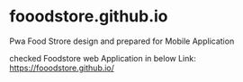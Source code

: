 # fooodstore.github.io
Pwa Food Strore design and prepared for Mobile Application

checked Foodstore web Application in below Link:
https://fooodstore.github.io/
